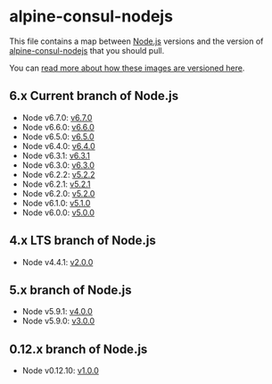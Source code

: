 # alpine-consul-nodejs

This file contains a map between [Node.js][nodejs] versions and the version of [alpine-consul-nodejs][alpineconsulnodejs] that you should pull.

You can [read more about how these images are versioned here](https://github.com/smebberson/docker-alpine#versioning).

## 6.x Current branch of Node.js

- Node v6.7.0: [v6.7.0](https://github.com/smebberson/docker-alpine/blob/master/alpine-consul-nodejs/VERSIONS.md#v560)
- Node v6.6.0: [v6.6.0](https://github.com/smebberson/docker-alpine/blob/master/alpine-consul-nodejs/VERSIONS.md#v560)
- Node v6.5.0: [v6.5.0](https://github.com/smebberson/docker-alpine/blob/master/alpine-consul-nodejs/VERSIONS.md#v550)
- Node v6.4.0: [v6.4.0](https://github.com/smebberson/docker-alpine/blob/master/alpine-consul-nodejs/VERSIONS.md#v540)
- Node v6.3.1: [v6.3.1](https://github.com/smebberson/docker-alpine/blob/master/alpine-consul-nodejs/VERSIONS.md#v531)
- Node v6.3.0: [v6.3.0](https://github.com/smebberson/docker-alpine/blob/master/alpine-consul-nodejs/VERSIONS.md#v530)
- Node v6.2.2: [v5.2.2](https://github.com/smebberson/docker-alpine/blob/master/alpine-consul-nodejs/VERSIONS.md#v522)
- Node v6.2.1: [v5.2.1](https://github.com/smebberson/docker-alpine/blob/master/alpine-consul-nodejs/VERSIONS.md#v521)
- Node v6.2.0: [v5.2.0](https://github.com/smebberson/docker-alpine/blob/master/alpine-consul-nodejs/VERSIONS.md#v520)
- Node v6.1.0: [v5.1.0](https://github.com/smebberson/docker-alpine/blob/master/alpine-consul-nodejs/VERSIONS.md#v510)
- Node v6.0.0: [v5.0.0](https://github.com/smebberson/docker-alpine/blob/master/alpine-consul-nodejs/VERSIONS.md#v500)

## 4.x LTS branch of Node.js

- Node v4.4.1: [v2.0.0](https://github.com/smebberson/docker-alpine/blob/master/alpine-consul-nodejs/VERSIONS.md#v200)

## 5.x branch of Node.js

- Node v5.9.1: [v4.0.0](https://github.com/smebberson/docker-alpine/blob/master/alpine-consul-nodejs/VERSIONS.md#v400)
- Node v5.9.0: [v3.0.0](https://github.com/smebberson/docker-alpine/blob/master/alpine-consul-nodejs/VERSIONS.md#v300)

## 0.12.x branch of Node.js

- Node v0.12.10: [v1.0.0](https://github.com/smebberson/docker-alpine/blob/master/alpine-consul-nodejs/VERSIONS.md#v100)

[nodejs]: https://nodejs.org/en/
[alpineconsulnodejs]: https://github.com/smebberson/docker-alpine/tree/master/alpine-consul-nodejs

